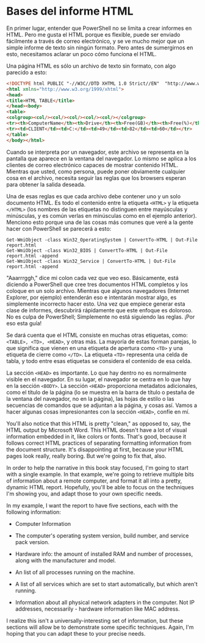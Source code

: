 # Bases del informe HTML

En primer lugar, entender que PowerShell no se limita a crear informes en HTML. Pero me gusta el HTML porque es flexible, puede ser enviado fácilmente a través de correo electrónico, y se ve mucho mejor que un simple informe de texto sin ningún formato. Pero antes de sumergirnos en esto, necesitamos aclarar un poco cómo funciona el HTML.

Una página HTML es sólo un archivo de texto sin formato, con algo parecido a esto:

```html
<!DOCTYPE html PUBLIC "-//W3C//DTD XHTML 1.0 Strict//EN"  "http://www.w3.org/TR/xhtml1/DTD/xhtml1-strict.dtd">
<html xmlns="http://www.w3.org/1999/xhtml">
<head>
<title>HTML TABLE</title>
</head><body>
<table>
<colgroup><col/><col/><col/><col/><col/></colgroup>
<tr><th>ComputerName</th><th>Drive</th><th>Free(GB)</th><th>Free(%)</th><th>Size(GB)</th></tr>
<tr><td>CLIENT</td><td>C:</td><td>49</td><td>82</td><td>60</td></tr>
</table>
</body></html>
```

Cuando se interpreta por un navegador, este archivo se representa en la pantalla que aparece en la ventana del navegador. Lo mismo se aplica a los clientes de correo electrónico capaces de mostrar contenido HTML. Mientras que usted, como persona, puede poner obviamente cualquier cosa en el archivo, necesita seguir las reglas que los browsers esperan para obtener la salida deseada.

Una de esas reglas es que cada archivo debe contener uno y un solo documento HTML. Es todo el contenido entre la etiqueta `<HTML>` y la etiqueta `</HTML>` (los nombres de las etiquetas no distinguen entre mayúsculas y minúsculas, y es común verlas en minúsculas como en el ejemplo anterior). Menciono esto porque una de las cosas más comunes que veré a la gente hacer con PowerShell se parecerá a esto:

```
Get-WmiObject -class Win32_OperatingSystem | ConvertTo-HTML | Out-File report.html
Get-WmiObject -class Win32_BIOS | ConvertTo-HTML | Out-File report.html -append
Get-WmiObject -class Win32_Service | ConvertTo-HTML | Out-File report.html -append 
```

"Aaarrrggh," dice mi colon cada vez que veo eso. Básicamente, está diciendo a PowerShell que cree tres documentos HTML completos y los coloque en un solo archivo. Mientras que algunos navegadores (Internet Explorer, por ejemplo) entenderán eso e intentarán mostrar algo, es simplemente incorrecto hacer esto. Una vez que empiece generar esta clase de informes, descubrirá rápidamente que este enfoque es doloroso. No es culpa de PowerShell; Simplemente no está siguiendo las reglas. ¡Por eso esta guía!

Se dará cuenta que el HTML consiste en muchas otras etiquetas, como: `<TABLE>, <TD>, <HEAD>`, y otras más. La mayoría de estas forman parejas, lo que significa que vienen en una etiqueta de apertura como `<TD>` y una etiqueta de cierre como `</TD>`. La etiqueta `<TD>` representa una celda de tabla, y todo entre esas etiquetas se considera el contenido de esa celda.

La sección `<HEAD>` es importante. Lo que hay dentro no es normalmente visible en el navegador. En su lugar, el navegador se centra en lo que hay en la sección `<BODY>`. La sección `<HEAD>` proporciona metadatos adicionales, como el título de la página (lo se muestra en la barra de título o pestaña de la ventana del navegador, no en la página), las hojas de estilo o las secuencias de comandos que se adjuntan a la página, y cosas así. Vamos a hacer algunas cosas impresionantes con la sección `<HEAD>`, confíe en mí.

You'll also notice that this HTML is pretty "clean," as opposed to, say, the HTML output by Microsoft Word. This HTML doesn't have a lot of visual information embedded in it, like colors or fonts. That's good, because it follows correct HTML practices of separating formatting information from the document structure. It's disappointing at first, because your HTML pages look really, really boring. But we're going to fix that, also.

In order to help the narrative in this book stay focused, I'm going to start with a single example. In that example, we're going to retrieve multiple bits of information about a remote computer, and format it all into a pretty, dynamic HTML report. Hopefully, you'll be able to focus on the techniques I'm showing you, and adapt those to your own specific needs.

In my example, I want the report to have five sections, each with the following information:

- Computer Information

- The computer's operating system version, build number, and service pack version.

- Hardware info: the amount of installed RAM and number of processes, along with the manufacturer and model. 

- An list of all processes running on the machine.

- A list of all services which are set to start automatically, but which aren't running.

- Information about all physical network adapters in the computer. Not IP addresses, necessarily - hardware information like MAC address.

I realize this isn't a universally-interesting set of information, but these sections will allow be to demonstrate some specific techniques. Again, I'm hoping that you can adapt these to your precise needs.
